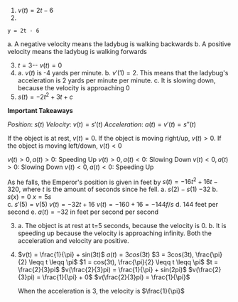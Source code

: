 1. $v(t) = 2t - 6$
2. 
```desmos-graph
y = 2t - 6
```

a. A negative velocity means the ladybug is walking backwards
b. A positive velocity means the ladybug is walking forwards

3. $t=3$-- $v(t) = 0$
4. 
    a. $v(t)$ is -4 yards per minute.
    b. $v'(1) = 2$. This means that the ladybug's acceleration is 2 yards per minute per minute.
	c. It is slowing down, because the velocity is approaching 0
1. $s(t) = -2t^2 + 3t + c$

**Important Takeaways**

*Position*: $s(t)$
*Velocity*: $v(t) = s'(t)$
*Acceleration*: $a(t) = v'(t) = s''(t)$

If the object is at rest, $v(t) = 0$. If the object is moving right/up, $v(t) > 0$. If the object is moving left/down, $v(t) < 0$



$v(t) > 0, a(t) > 0$: Speeding Up
$v(t) > 0, a(t) < 0$: Slowing Down
$v(t) < 0, a(t) > 0$: Slowing Down
$v(t) < 0, a(t) < 0$: Speeding Up


As he falls, the Emperor's position is given in feet by $s(t) = -16t^2 + 16t - 320$, where $t$ is the amount of seconds since he fell.
a. $s(2) - s(1)$
	$-32$
b. $s(x) = 0$
	$x = 5{s}$	
c. $s'(5) = v(5)$
	$v(t) = -32t + 16$
	$v(t) = -160 + 16 = -144 {f/s}$
d. 144 feet per second
e. $a(t) = -32$ in feet per second per second


3. 
	a. The object is at rest at t=5 seconds, because the velocity is 0.
	b. It is speeding up because the velocity is approaching infinity. Both the acceleration and velocity are positive.
4. $v(t) = \frac{1}{\pi} + sin(3t)$
	$a(t) = 3cos(3t)$
	$3 = 3cos(3t), \frac{\pi}{2} \leqq t \leqq \pi$
	$1 = cos(3t), \frac{\pi}{2} \leqq t \leqq \pi$
	$t = \frac{2}{3}pi$
	$v(\frac{2}{3}pi) = \frac{1}{\pi} + sin(2pi)$
	$v(\frac{2}{3}pi) = \frac{1}{\pi} + 0$
	$v(\frac{2}{3}pi) = \frac{1}{\pi}$
	
	When the acceleration is 3, the velocity is $\frac{1}{\pi}$
